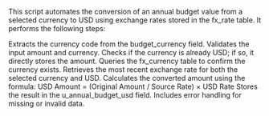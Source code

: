This script automates the conversion of an annual budget value from a selected currency to USD using exchange rates stored in the fx_rate table. It performs the following steps:

Extracts the currency code from the budget_currency field.
Validates the input amount and currency.
Checks if the currency is already USD; if so, it directly stores the amount.
Queries the fx_currency table to confirm the currency exists.
Retrieves the most recent exchange rate for both the selected currency and USD.
Calculates the converted amount using the formula:
USD Amount = (Original Amount / Source Rate) × USD Rate
Stores the result in the u_annual_budget_usd field.
Includes error handling for missing or invalid data.
